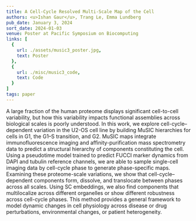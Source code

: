 ```yaml
---
title: A Cell-Cycle Resolved Multi-Scale Map of the Cell
authors: <u>Ishan Gaur</u>, Trang Le, Emma Lundberg
pub_date: January 3, 2024
sort_date: 2024-01-03
venue: Poster at Pacific Symposium on Biocomputing
links: [
  {
    url: ./assets/music3_poster.jpg,
    text: Poster
  },
  {
    url: ./misc/music3_code,
    text: Code
  }
]
tags: paper
---
```

A large fraction of the human proteome displays significant cell-to-cell variability, but how this variability impacts functional assemblies across biological scales is poorly understood. In this work, we explore cell-cycle–dependent variation in the U2-OS cell line by building MuSIC hierarchies for cells in G1, the G1–S transition, and G2. MuSIC maps integrate immunofluorescence imaging and affinity-purification mass spectrometry data to predict a structural hierarchy of components constituting the cell. Using a pseudotime model trained to predict FUCCI marker dynamics from DAPI and tubulin reference channels, we are able to sample single-cell imaging data by cell-cycle phase to generate phase-specific maps. Examining these proteome-scale variations, we show that cell-cycle–dependent components form, dissolve, and translocate between phases across all scales. Using SC embeddings, we also find components that multilocalize across different organelles or show different robustness across cell-cycle phases. This method provides a general framework to model dynamic changes in cell physiology across disease or drug perturbations, environmental changes, or patient heterogeneity.
